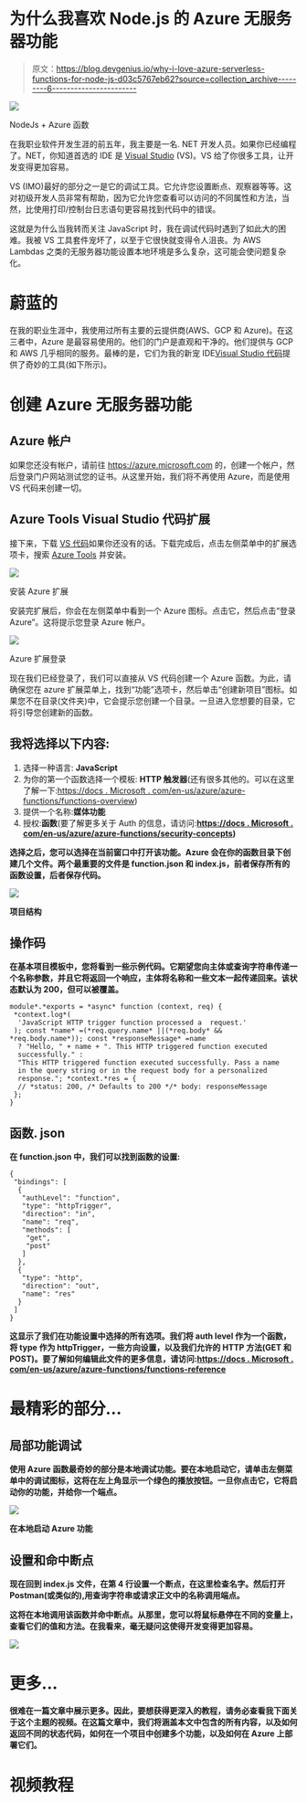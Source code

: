 # 为什么我喜欢 Node.js 的 Azure 无服务器功能

> 原文：<https://blog.devgenius.io/why-i-love-azure-serverless-functions-for-node-js-d03c5767eb62?source=collection_archive---------6----------------------->

![](img/719361c33bd897be50756760859713bf.png)

NodeJs + Azure 函数

在我职业软件开发生涯的前五年，我主要是一名. NET 开发人员。如果你已经编程了。NET，你知道首选的 IDE 是 [Visual Studio](https://visualstudio.microsoft.com/) (VS)。VS 给了你很多工具，让开发变得更加容易。

VS (IMO)最好的部分之一是它的调试工具。它允许您设置断点、观察器等等。这对初级开发人员非常有帮助，因为它允许您查看可以访问的不同属性和方法，当然，比使用打印/控制台日志语句更容易找到代码中的错误。

这就是为什么当我转而关注 JavaScript 时，我在调试代码时遇到了如此大的困难。我被 VS 工具套件宠坏了，以至于它很快就变得令人沮丧。为 AWS Lambdas 之类的无服务器功能设置本地环境是多么复杂，这可能会使问题复杂化。

# 蔚蓝的

在我的职业生涯中，我使用过所有主要的云提供商(AWS、GCP 和 Azure)。在这三者中，Azure 是最容易使用的。他们的门户是直观和干净的。他们提供与 GCP 和 AWS 几乎相同的服务。最棒的是，它们为我的新宠 IDE[Visual Studio 代码](https://code.visualstudio.com/)提供了奇妙的工具(如下所示)。

# 创建 Azure 无服务器功能

## Azure 帐户

如果您还没有帐户，请前往 https://azure.microsoft.com 的，创建一个帐户，然后登录门户网站测试您的证书。从这里开始，我们将不再使用 Azure，而是使用 VS 代码来创建一切。

## Azure Tools Visual Studio 代码扩展

接下来，下载 [VS 代码](https://code.visualstudio.com/)如果你还没有的话。下载完成后，点击左侧菜单中的扩展选项卡，搜索 [Azure Tools](https://marketplace.visualstudio.com/items?itemName=ms-vscode.vscode-node-azure-pack) 并安装。

![](img/ca80c6eac95ab69d34886c161c2152d6.png)

安装 Azure 扩展

安装完扩展后，你会在左侧菜单中看到一个 Azure 图标。点击它，然后点击“登录 Azure”。这将提示您登录 Azure 帐户。

![](img/6711e25f35dcca553e458bd5ea6e8408.png)

Azure 扩展登录

现在我们已经登录了，我们可以直接从 VS 代码创建一个 Azure 函数。为此，请确保您在 azure 扩展菜单上，找到“功能”选项卡，然后单击“创建新项目”图标。如果您不在目录(文件夹)中，它会提示您创建一个目录。一旦进入您想要的目录，它将引导您创建新的函数。

## 我将选择以下内容:

1.  选择一种语言: **JavaScript**
2.  为你的第一个函数选择一个模板: **HTTP 触发器**(还有很多其他的。可以在这里了解一下:[https://docs . Microsoft . com/en-us/azure/azure-functions/functions-overview](https://docs.microsoft.com/en-us/azure/azure-functions/functions-reference))
3.  提供一个名称:**媒体功能**
4.  授权:**函数**(要了解更多关于 Auth 的信息，请访问:**[https://docs . Microsoft . com/en-us/azure/azure-functions/security-concepts](https://docs.microsoft.com/en-us/azure/azure-functions/security-concepts))**

**选择之后，您可以选择在当前窗口中打开该功能。Azure 会在你的函数目录下创建几个文件。两个最重要的文件是 function.json 和 index.js，前者保存所有的函数设置，后者保存代码。**

**![](img/2e922176a3c7fd621a3ce8a190136bf7.png)**

**项目结构**

## **操作码**

**在基本项目模板中，您将看到一些示例代码。它期望您向主体或查询字符串传递一个名称参数，并且它将返回一个响应，主体将名称和一些文本一起传递回来。该状态默认为 200，但可以被覆盖。**

```
module*.*exports = *async* function (context, req) {
 *context.log*(
  'JavaScript HTTP trigger function processed a  request.'
 ); const *name* =(*req.query.name* ||(*req.body* && *req.body.name*)); const *responseMessage* =name
  ? "Hello, " + name + ". This HTTP triggered function executed 
  successfully." : 
  "This HTTP triggered function executed successfully. Pass a name
  in the query string or in the request body for a personalized 
  response."; *context.*res = {
  // *status: 200, /* Defaults to 200 */* body: responseMessage
 };
}
```

## **函数. json**

**在 function.json 中，我们可以找到函数的设置:**

```
{
 "bindings": [
  {
   "authLevel": "function",
   "type": "httpTrigger",
   "direction": "in",
   "name": "req",
   "methods": [
    "get",
    "post"
   ]
  },
  {
   "type": "http",
   "direction": "out",
   "name": "res"
  }
 ]
}
```

**这显示了我们在功能设置中选择的所有选项。我们将 auth level 作为一个函数，将 type 作为 httpTrigger，一些方向设置，以及我们允许的 HTTP 方法(GET 和 POST)。要了解如何编辑此文件的更多信息，请访问:[https://docs . Microsoft . com/en-us/azure/azure-functions/functions-reference](https://docs.microsoft.com/en-us/azure/azure-functions/functions-reference)**

# **最精彩的部分…**

## **局部功能调试**

**使用 Azure 函数最奇妙的部分是本地调试功能。要在本地启动它，请单击左侧菜单中的调试图标，这将在左上角显示一个绿色的播放按钮。一旦你点击它，它将启动你的功能，并给你一个端点。**

**![](img/a76e66bdb7aefefa907cf834f90045a3.png)**

**在本地启动 Azure 功能**

## **设置和命中断点**

**现在回到 index.js 文件，在第 4 行设置一个断点，在这里检查名字。然后打开 Postman(或类似的),用查询字符串或请求正文中的名称调用端点。**

**这将在本地调用该函数并命中断点。从那里，您可以将鼠标悬停在不同的变量上，查看它们的值和方法。在我看来，毫无疑问这使得开发变得更加容易。**

**![](img/650c6de90ef08a1e6a36d563e3bf7b42.png)**

# **更多…**

**很难在一篇文章中展示更多。因此，要想获得更深入的教程，请务必查看我下面关于这个主题的视频。在这篇文章中，我们将涵盖本文中包含的所有内容，以及如何返回不同的状态代码，如何在一个项目中创建多个功能，以及如何在 Azure 上部署它们。**

# **视频教程**